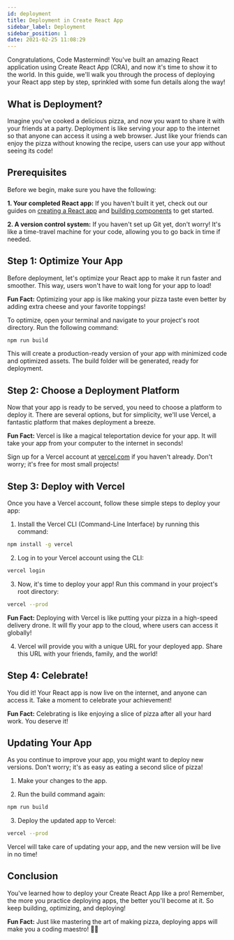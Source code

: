 ```yaml
---
id: deployment
title: Deployment in Create React App
sidebar_label: Deployment
sidebar_position: 1
date: 2021-02-25 11:08:29
---
```



Congratulations, Code Mastermind! You've built an amazing React application using Create React App (CRA), and now it's time to show it to the world. In this guide, we'll walk you through the process of deploying your React app step by step, sprinkled with some fun details along the way!

## What is Deployment?

Imagine you've cooked a delicious pizza, and now you want to share it with your friends at a party. Deployment is like serving your app to the internet so that anyone can access it using a web browser. Just like your friends can enjoy the pizza without knowing the recipe, users can use your app without seeing its code!

## Prerequisites

Before we begin, make sure you have the following:

**1. Your completed React app:** If you haven't built it yet, check out our guides on [creating a React app](../getting-started/getting-started.md) and [building components](../building-your-app/importing-a-component.md) to get started.

**2. A version control system:** If you haven't set up Git yet, don't worry! It's like a time-travel machine for your code, allowing you to go back in time if needed.

## Step 1: Optimize Your App

Before deployment, let's optimize your React app to make it run faster and smoother. This way, users won't have to wait long for your app to load!

**Fun Fact:** Optimizing your app is like making your pizza taste even better by adding extra cheese and your favorite toppings!

To optimize, open your terminal and navigate to your project's root directory. Run the following command:

```bash
npm run build
```

This will create a production-ready version of your app with minimized code and optimized assets. The build folder will be generated, ready for deployment.

## Step 2: Choose a Deployment Platform

Now that your app is ready to be served, you need to choose a platform to deploy it. There are several options, but for simplicity, we'll use Vercel, a fantastic platform that makes deployment a breeze.

**Fun Fact:** Vercel is like a magical teleportation device for your app. It will take your app from your computer to the internet in seconds!

Sign up for a Vercel account at [vercel.com](https://vercel.com) if you haven't already. Don't worry; it's free for most small projects!

## Step 3: Deploy with Vercel

Once you have a Vercel account, follow these simple steps to deploy your app:

1. Install the Vercel CLI (Command-Line Interface) by running this command:

```bash
npm install -g vercel
```

2. Log in to your Vercel account using the CLI:

```bash
vercel login
```

3. Now, it's time to deploy your app! Run this command in your project's root directory:

```bash
vercel --prod
```

**Fun Fact:** Deploying with Vercel is like putting your pizza in a high-speed delivery drone. It will fly your app to the cloud, where users can access it globally!

4. Vercel will provide you with a unique URL for your deployed app. Share this URL with your friends, family, and the world!

## Step 4: Celebrate!

You did it! Your React app is now live on the internet, and anyone can access it. Take a moment to celebrate your achievement!

**Fun Fact:** Celebrating is like enjoying a slice of pizza after all your hard work. You deserve it!

## Updating Your App

As you continue to improve your app, you might want to deploy new versions. Don't worry; it's as easy as eating a second slice of pizza!

1. Make your changes to the app.

2. Run the build command again:

```bash
npm run build
```

3. Deploy the updated app to Vercel:

```bash
vercel --prod
```

Vercel will take care of updating your app, and the new version will be live in no time!

## Conclusion

You've learned how to deploy your Create React App like a pro! Remember, the more you practice deploying apps, the better you'll become at it. So keep building, optimizing, and deploying!

**Fun Fact:** Just like mastering the art of making pizza, deploying apps will make you a coding maestro! 🍕🚀
